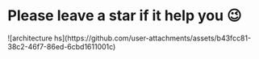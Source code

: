 <h1>Please leave a star if it help you 😉</h1>
![architecture hs](https://github.com/user-attachments/assets/b43fcc81-38c2-46f7-86ed-6cbd1611001c)
